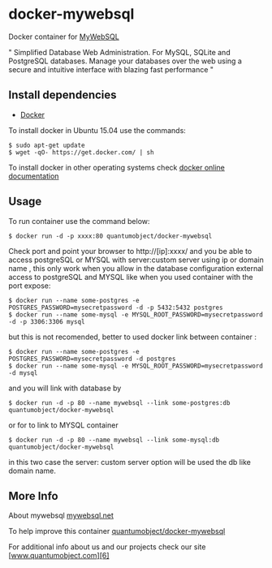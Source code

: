 # docker-mywebsql

Docker container for [MyWebSQL][3]

" Simplified Database Web Administration. For MySQL, SQLite and PostgreSQL databases. Manage your databases over the web using a secure and intuitive interface with blazing fast performance "

## Install dependencies

  - [Docker][2]

To install docker in Ubuntu 15.04 use the commands:

    $ sudo apt-get update
    $ wget -qO- https://get.docker.com/ | sh

 To install docker in other operating systems check [docker online documentation][4]

## Usage

To run container use the command below:

    $ docker run -d -p xxxx:80 quantumobject/docker-mywebsql

Check port and point your browser to http://[ip]:xxxx/  and you be able to access postgreSQL or MYSQL with server:custom server using ip or domain name , this only work when you allow in the database configuration external access to postgreSQL and MYSQL like when you used container with the port expose:

    $ docker run --name some-postgres -e POSTGRES_PASSWORD=mysecretpassword -d -p 5432:5432 postgres
    $ docker run --name some-mysql -e MYSQL_ROOT_PASSWORD=mysecretpassword -d -p 3306:3306 mysql

but this is not recomended, better to used docker link between container :

    $ docker run --name some-postgres -e POSTGRES_PASSWORD=mysecretpassword -d postgres
    $ docker run --name some-mysql -e MYSQL_ROOT_PASSWORD=mysecretpassword -d mysql
    
and you will link with database by 

    $ docker run -d -p 80 --name mywebsql --link some-postgres:db quantumobject/docker-mywebsql
    
or for to link to MYSQL container 

    $ docker run -d -p 80 --name mywebsql --link some-mysql:db quantumobject/docker-mywebsql
    
in this two case the server: custom server option will be used the db like domain name. 


## More Info

About mywebsql [mywebsql.net][1]

To help improve this container [quantumobject/docker-mywebsql][5]

For additional info about us and our projects check our site [www.quantumobject.com][6]

[1]:http://mywebsql.net/
[2]:https://www.docker.com
[3]:http://mywebsql.net/downloads/
[4]:http://docs.docker.com
[5]:https://github.com/QuantumObject/docker-mywebsql
[6]:http://www.quantumobject.com/

